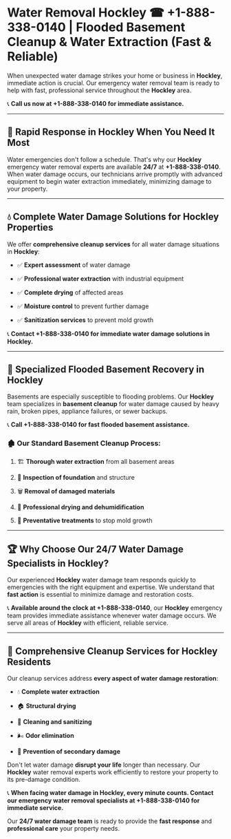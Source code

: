 # Water Removal Hockley ☎ +1-888-338-0140 | Flooded Basement Cleanup & Water Extraction (Fast & Reliable)

When unexpected water damage strikes your home or business in **Hockley**, immediate action is crucial. Our emergency water removal team is ready to help with fast, professional service throughout the **Hockley** area. 

📞 **Call us now at +1-888-338-0140 for immediate assistance.**
---
## 🚀 Rapid Response in Hockley When You Need It Most
Water emergencies don't follow a schedule. That's why our **Hockley** emergency water removal experts are available **24/7** at **+1-888-338-0140**. When water damage occurs, our technicians arrive promptly with advanced equipment to begin water extraction immediately, minimizing damage to your property.
---
## 💧 Complete Water Damage Solutions for Hockley Properties
We offer **comprehensive cleanup services** for all water damage situations in **Hockley**:
- ✅ **Expert assessment** of water damage  
- ✅ **Professional water extraction** with industrial equipment  
- ✅ **Complete drying** of affected areas  
- ✅ **Moisture control** to prevent further damage  
- ✅ **Sanitization services** to prevent mold growth  
📞 **Contact +1-888-338-0140 for immediate water damage solutions in Hockley.**
---
## 🌊 Specialized Flooded Basement Recovery in Hockley
Basements are especially susceptible to flooding problems. Our **Hockley** team specializes in **basement cleanup** for water damage caused by heavy rain, broken pipes, appliance failures, or sewer backups. 
📞 **Call +1-888-338-0140 for fast flooded basement assistance.**
### 🏚️ Our Standard Basement Cleanup Process:
1. 🏗️ **Thorough water extraction** from all basement areas  
2. 🔎 **Inspection of foundation** and structure  
3. 🗑️ **Removal of damaged materials**  
4. 💨 **Professional drying and dehumidification**  
5. 🚫 **Preventative treatments** to stop mold growth  
---
## 🏆 Why Choose Our 24/7 Water Damage Specialists in Hockley?
Our experienced **Hockley** water damage team responds quickly to emergencies with the right equipment and expertise. We understand that **fast action** is essential to minimize damage and restoration costs.
📞 **Available around the clock at +1-888-338-0140**, our **Hockley** emergency team provides immediate assistance whenever water damage occurs. We serve all areas of **Hockley** with efficient, reliable service.
---
## 🧹 Comprehensive Cleanup Services for Hockley Residents
Our cleanup services address **every aspect of water damage restoration**:
- 💧 **Complete water extraction**  
- 🏠 **Structural drying**  
- 🧼 **Cleaning and sanitizing**  
- 🌬️ **Odor elimination**  
- 🚫 **Prevention of secondary damage**  
Don't let water damage **disrupt your life** longer than necessary. Our **Hockley** water removal experts work efficiently to restore your property to its pre-damage condition.
📞 **When facing water damage in Hockley, every minute counts. Contact our emergency water removal specialists at +1-888-338-0140 for immediate service.**
Our **24/7 water damage team** is ready to provide the **fast response** and **professional care** your property needs.
